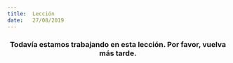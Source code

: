 ```yaml
---
title:  Lección
date:   27/08/2019
---
```


### <center>Todavía estamos trabajando en esta lección. Por favor, vuelva más tarde.</center>